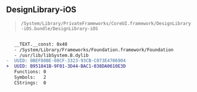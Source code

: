 ## DesignLibrary-iOS

> `/System/Library/PrivateFrameworks/CoreUI.framework/DesignLibrary-iOS.bundle/DesignLibrary-iOS`

```diff

   __TEXT.__const: 0x40
   - /System/Library/Frameworks/Foundation.framework/Foundation
   - /usr/lib/libSystem.B.dylib
-  UUID: 0BEF80BE-08CF-3323-93CB-C073E4706904
+  UUID: B951841B-9F01-3D44-BAC1-038DA0610E3D
   Functions: 0
   Symbols:   2
   CStrings:  0

```
